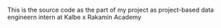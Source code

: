 This is the source code as the part of my project as project-based data engineern intern at Kalbe x Rakamin Academy
